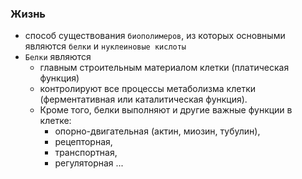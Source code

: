 ### Жизнь 
- способ существования <code>биополимеров</code>, из которых основными являются <code>белки</code> и <code>нуклеиновые кислоты</code>
- <code>Белки</code> являются
  - главным строительным материалом клетки (платическая функция)
  - контролируют все процессы метаболизма клетки (ферментативная или каталитическая функция). 
  - Кроме того, белки выполняют и другие важные функции в клетке: 
    - опорно-двигательная (актин, миозин, тубулин), 
    - рецепторная, 
    - транспортная, 
    - регуляторная ...
